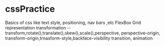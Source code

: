 # cssPractice
Basics of css like text style, positioning, nav bars ,etc
FlexBox
Grid representation
transformation -- transform,rotate(),translate(),skew(),scale(),perspective, perspective-origin, transform-origin,trnasform-style,backface-visibility
transition, animation